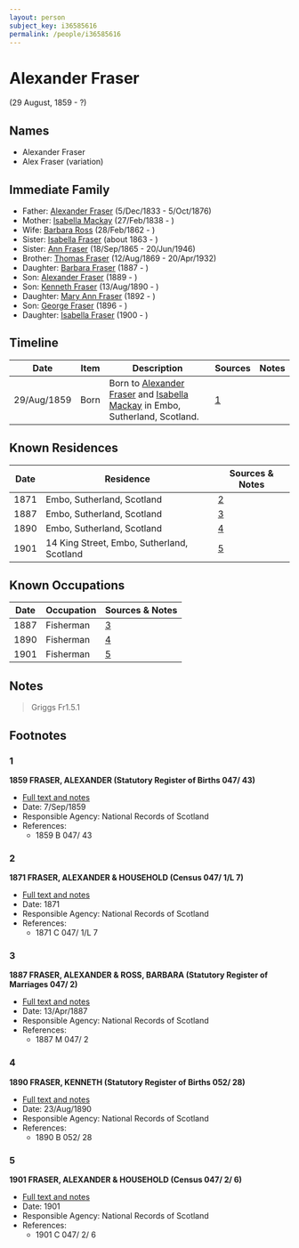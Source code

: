 ```yaml
---
layout: person
subject_key: i36585616
permalink: /people/i36585616
---
```


# Alexander Fraser
(29 August, 1859 - ?)

## Names

* Alexander Fraser
* Alex Fraser (variation)

## Immediate Family

* Father: [Alexander Fraser](./@97086424@-alexander-fraser-b1833-12-5-d1876-10-5.md) (5/Dec/1833 - 5/Oct/1876)
* Mother: [Isabella Mackay](./@41556256@-isabella-mackay-b1838-2-27-d.md) (27/Feb/1838 - )
* Wife: [Barbara Ross](./@82167024@-barbara-ross-b1862-2-28-d.md) (28/Feb/1862 - )
* Sister: [Isabella Fraser](./@92660555@-isabella-fraser-b1863-d.md) (about 1863 - )
* Sister: [Ann Fraser](./@70425788@-ann-fraser-b1865-9-18-d1946-6-20.md) (18/Sep/1865 - 20/Jun/1946)
* Brother: [Thomas Fraser](./@69725432@-thomas-fraser-b1869-8-12-d1932-4-20.md) (12/Aug/1869 - 20/Apr/1932)
* Daughter: [Barbara Fraser](./@65128525@-barbara-fraser-b1887-d.md) (1887 - )
* Son: [Alexander Fraser](./@60675311@-alexander-fraser-b1889-d.md) (1889 - )
* Son: [Kenneth Fraser](./@89580356@-kenneth-fraser-b1890-8-13-d.md) (13/Aug/1890 - )
* Daughter: [Mary Ann Fraser](./@94394924@-mary-ann-fraser-b1892-d.md) (1892 - )
* Son: [George Fraser](./@78876088@-george-fraser-b1896-d.md) (1896 - )
* Daughter: [Isabella Fraser](./@81999219@-isabella-fraser-b1900-d.md) (1900 - )

## Timeline

Date | Item | Description | Sources | Notes
---|---|---|---|---
29/Aug/1859 | Born | Born to [Alexander Fraser](./@97086424@-alexander-fraser-b1833-12-5-d1876-10-5.md) and [Isabella Mackay](./@41556256@-isabella-mackay-b1838-2-27-d.md) in Embo, Sutherland, Scotland. | [1](#1) | 

## Known Residences

Date | Residence | Sources & Notes
---|---|---
1871 | Embo, Sutherland, Scotland | [2](#2)
1887 | Embo, Sutherland, Scotland | [3](#3)
1890 | Embo, Sutherland, Scotland | [4](#4)
1901 | 14 King Street, Embo, Sutherland, Scotland | [5](#5)

## Known Occupations

Date | Occupation | Sources & Notes
---|---|---
1887 | Fisherman | [3](#3)
1890 | Fisherman | [4](#4)
1901 | Fisherman | [5](#5)

## Notes

> Griggs Fr1.5.1
>


## Footnotes

### 1

**1859 FRASER, ALEXANDER (Statutory Register of Births 047/ 43)**

* [Full text and notes](../sources/@8047832@-1859-fraser,-alexander-statutory-register-of-births-047-43-.md)
* Date: 7/Sep/1859
* Responsible Agency: National Records of Scotland
* References: 
  * 1859 B 047/ 43

### 2

**1871 FRASER, ALEXANDER & HOUSEHOLD (Census 047/ 1/L 7)**

* [Full text and notes](../sources/@78229018@-1871-fraser,-alexander-&-household-census-047-1-l-7-.md)
* Date: 1871
* Responsible Agency: National Records of Scotland
* References: 
  * 1871 C 047/ 1/L 7

### 3

**1887 FRASER, ALEXANDER & ROSS, BARBARA (Statutory Register of Marriages 047/ 2)**

* [Full text and notes](../sources/@53128860@-1887-fraser,-alexander-&-ross,-barbara-statutory-register-of-marriages-047-2-.md)
* Date: 13/Apr/1887
* Responsible Agency: National Records of Scotland
* References: 
  * 1887 M 047/ 2

### 4

**1890 FRASER, KENNETH (Statutory Register of Births 052/ 28)**

* [Full text and notes](../sources/@59051183@-1890-fraser,-kenneth-statutory-register-of-births-052-28-.md)
* Date: 23/Aug/1890
* Responsible Agency: National Records of Scotland
* References: 
  * 1890 B 052/ 28

### 5

**1901 FRASER, ALEXANDER & HOUSEHOLD (Census 047/ 2/ 6)**

* [Full text and notes](../sources/@97621188@-1901-fraser,-alexander-&-household-census-047-2-6-.md)
* Date: 1901
* Responsible Agency: National Records of Scotland
* References: 
  * 1901 C 047/ 2/ 6

